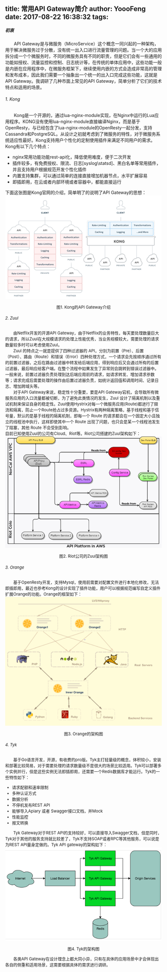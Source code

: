 title: 常用API Gateway简介
author: YoooFeng
date: 2017-08-22 16:38:32
tags:
---
##### 初衷

&emsp;&emsp;API Gateway是与微服务（MicroService）这个概念一同兴起的一种架构，用于解决微服务过于分散，没有统一出入口进行流量管理的问题。当一个大的应用拆分成一个个微服务时，不同的微服务具有不同的职责，但是它们会有一些通用的功能如授权、流量监控和控制、日志统计等，在传统的单体应用中，这些功能一般是内嵌在应用程序中，在微服务框架下，继续使用内嵌的方式会造成非常高的管理和发布成本，因此我们需要一个抽象出一个统一的出入口完成这些功能，这就是API Gateway。我调研了几种市面上常见的API Gateway，简单分析了它们的技术特点和适用的场景。
<!-- more -->
###### 1. Kong
&emsp;&emsp;Kong是一个开源的，通过lua-nginx-module实现，在Nginx中运行的Lua应用程序。KONG没有使用lua-nginx-module直接编译Nginx，而是基于OpenResty，与已经包含了lua-nginx-module的OpenResty一起分发，支持Cassandra和PostgreSQL。从设计之初就考虑到了微服务的特性，对于微服务系统适应性最好。Kong支持用户个性化的定制使用插件来满足不同用户的需求。Kong有以下几个特点：
* nginx常用功能功能rest-api化，降低使用难度，便于二次开发
* 插件较多，有免费授权、限流、日志[syslog\statsd]、黑白名单等常用插件，并且支持用户根据规范开发个性化插件
* 内置支持集群，可以通过简单的连接直接增加机器节点，水平扩展容易
* 即插即用，在云或者内部环境或者容器中，都能直接运行

下面这张图是Kong官网的介绍，简单明了的说明了API Gateway的思想：
![Kong](https://raw.githubusercontent.com/YoooFeng/YoooFeng.github.io/hexo/source/_posts/API_Gateway.pic/Kong架构图.png)
<center><font size=2>图1. Kong的API Gateway介绍</center>

###### 2. Zuul
&emsp;&emsp;由Netflix开发的开源API Gateway，由于Netflix的业务特性，每天要处理数量巨大的请求，所以Zuul在大规模请求的处理上性能优秀，当业务规模较大，需要处理的请求数量较多时可以考虑使用Zuul。</br>
&emsp;&emsp;Zuul 的特点之一就是提供了四种过滤器的 API，分别为前置（Pre）、后置（Post）、路由（Route）和错误（Error）四种处理方式，一个请求会先按顺序通过所有的前置过滤器，之后在路由过滤器中转发给后端应用，得到响应后又会通过所有的后置过滤器，最后响应给客户端。在整个流程中如果发生了异常则会跳转到错误过滤器中。一般来说，前置过滤器负责处理到达后端应用前的请求，如请求转发、增加请求参数等；请求完成后需要处理的操作由后置过滤器负责，如统计返回值和调用时间、记录日志、增加跨域头等。</br>
&emsp;&emsp;对于API Gateway来说，稳定性十分重要，要是API Gateway宕机，会导致所有微服务应用的入口流量都被切断，为了避免此类情况的发生，Zuul 设计了隔离机制以及重试机制来保证自身的稳定性。Zuul使用Hystrix对每一个微服务应用(Route)都进行了限流和隔离，防止一个Route抢占过多资源。Hystrix有两种隔离策略，基于线程和基于信号量，默认的是基于线程的隔离机制，即每一个 Route 的请求都会在一个固定大小且独立的线程池中执行，这样即使其中一个 Route 出现了问题，也只会是某一个线程池发生了阻塞，其他 Route 不会受到影响。</br>
目前已知使用Zuul的公司有Cloud、Riot等。Riot公司搭建的Zuul架构如下：
![Zull](https://raw.githubusercontent.com/YoooFeng/YoooFeng.github.io/hexo/source/_posts/API_Gateway.pic/Riot的Zuul架构图.png)
<center><font size=2>图2. Riot公司的Zuul架构图</center>

###### 3. Orange
&emsp;&emsp;基于OpenResty开发，支持Mysql，使用前需要对配置文件进行本地化修改，无法即插即用，最近也参考Kong的设计实现了插件功能，用户可以根据规范编写自定义插件扩展Orange的功能。Orange的框架如下：
![Orange](https://raw.githubusercontent.com/YoooFeng/YoooFeng.github.io/hexo/source/_posts/API_Gateway.pic/Orange的架构图.png)
<center><font size=2>图3. Orange的架构图</center>

###### 4. Tyk
&emsp;&emsp;基于Go语言开发，开源，有收费的pro版。Tyk主打轻量级的概念，体积较小，安装和部署比较简易，对于需要处理的请求数量级不是很大的场景比较适用。Tyk可以部署多个实例并行，但是这些实例无法即插即用，还需要一个Redis数据库才能运行。Tyk的一些特性如下：
+ 请求配额和速率限制
+ 多种认证方式
+ 数据分析
+ 不停机发布REST API
+ 能够导入Apiary 或者 Swagger接口文档，并Mock
+ 性能监控
+ 报文转换

&emsp;&emsp;Tyk Gateway对于REST API的支持较好，可以直接导入Swagger文档，但是同时，Tyk对于其他的服务支持就比较差了，Tyk不支持SOAP或者RPC等其他服务，可以说是为REST API量身定做的。Tyk API gateway的架构如下：
![Tyk](https://raw.githubusercontent.com/YoooFeng/YoooFeng.github.io/hexo/source/_posts/API_Gateway.pic/Tyk的架构图.png)
<center><font size=2>图4. Tyk的架构图</center>

&emsp;&emsp;各类API Gateway在设计理念上都大同小异，只有在具体的应用场景中才会体现出各自的侧重和适用场景，这需要根据具体的需求进行调研。